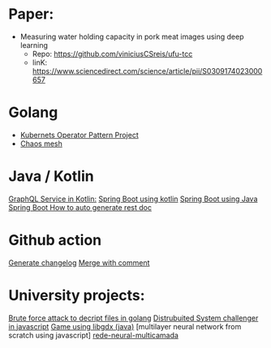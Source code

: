 # Paper: 
- Measuring water holding capacity in pork meat images using deep learning
  - Repo:  https://github.com/viniciusCSreis/ufu-tcc
  - linK: https://www.sciencedirect.com/science/article/pii/S0309174023000657

# Golang

- [Kubernets Operator Pattern Project](https://github.com/viniciusCSreis/poc-operator-sdk)
- [Chaos mesh ](https://github.com/viniciusCSreis/golang-chaos-mesh-poc)

# Java / Kotlin

[GraphQL Service in Kotlin:](https://github.com/viniciusCSreis/kotlin-graphql)
[Spring Boot using kotlin](https://github.com/viniciusCSreis/spring-kotlin-demo)
[Spring Boot using Java](https://github.com/viniciusCSreis/xy_simpleSpringBootCrud)
[Spring Boot How to auto generate rest doc](https://github.com/viniciusCSreis/xy_spring_boot_auto_rest_docs)

# Github action

[Generate changelog](https://github.com/viniciusCSreis/action-changelog-generator)
[Merge with comment](https://github.com/viniciusCSreis/action-fast-merge)

# University projects:

[Brute force attack to decript files in golang](https://github.com/viniciusCSreis/ufu-openssl-dicionary)
[Distrubuited System challenger in javascript](https://github.com/JhonnyBn/TheLastMage)
[Game using libgdx (java)](https://github.com/viniciusCSreis/poo2_trab)
[multilayer neural network from scratch using javascript]
[rede-neural-multicamada](https://github.com/viniciusCSreis/rede-neural-multicamada)
